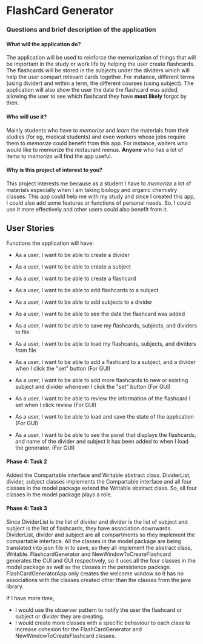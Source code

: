 # FlashCard Generator

### Questions and brief description of the application

#### What will the application do?
The application will be used to reinforce the memorization of things that will be important in the study or work life
by helping the user create flashcards. The flashcards will be stored in the subjects under the dividers which will help 
the user compart relevant cards together. For instance, different terms (using divider) and within a term, 
the different courses (using subject). The application will also show the user the date the flashcard was added, 
allowing the user to see which flashcard they have **most likely** forgot by then. 

#### Who will use it?
Mainly students who have to *memorize* and *learn* the materials from their studies (for eg, medical students)
and even workers whose jobs require them to *memorize* could benefit from this app.
For instance, waiters who would like to memorize the restaurant menus. 
**Anyone** who has a lot of items to *memorize* will find the app useful. 

#### Why is this project of interest to you?
This project interests me because as a student I have to *memorize* a lot of materials especially when I am taking 
biology and organic chemistry classes. This app could help me with my study and since I created this app,
I could also add some features or functions of personal needs. So, I could use it more effectively and 
other users could also benefit from it.

## User Stories

Functions the application will have:
- As a user, I want to be able to create a divider
- As a user, I want to be able to create a subject
- As a user, I want to be able to create a flashcard
- As a user, I want to be able to add flashcards to a subject
- As a user, I want to be able to add subjects to a divider
- As a user, I want to be able to see the date the flashcard was added
- As a user, I want to be able to save my flashcards, subjects, and dividers to file
- As a user, I want to be able to load my flashcards, subjects, and dividers from file

- As a user, I want to be able to add a flashcard to a subject, and a divider when I click the "set" button (For GUI)
- As a user, I want to be able to add more flashcards to new or existing subject and divider
  whenever I click the "set" button (For GUI)
- As a user, I want to be able to review the information of the flashcard I set when I click review (For GUI)
- As a user, I want to be able to load and save the state of the application (For GUI)
- As a user, I want to be able to see the panel that displays the flashcards, and name of the divider and
  subject it has been added to when I load the generator. (For GUI)
  
#### Phase 4: Task 2
 Added the Compartable interface and Writable abstract class. DividerList, divider, subject classes
 implements the Compartable interface and all four classes in the model package extend the Writable 
 abstract class. So, all four classes in the model package plays a role.
 
#### Phase 4: Task 3
Since DividerList is the list of divider and divider is the list of subject and subject is the list of flashcards, they 
have association downwards. DividerList, divider and subject are all compartments so they implement the compartable 
interface. All the classes in the model package are being translated into json file in to save, so they all implement 
the abstract class, Writable. FlashcardGenerator and NewWindowToCreateFlashcard generates the CUI and GUI respectively, 
so it uses all the four classes in the model package as well as the classes in the persistence package. 
FlashCardGeneratorApp only creates the welcome window so it has no associations with the classes created other than the 
classes from the java library.

If I have more time, 
- I would use the observer pattern to notify the user the flashcard or subject or divider they are 
creating.
- I would create more classes with a specific behaviour to each class to increase cohesion for the 
FlashCardGenerator and NewWindowToCreateFlashcard classes.